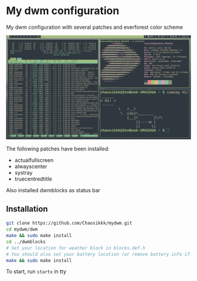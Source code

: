 # My dwm configuration

My dwm configuration with several patches and everforest color scheme

![My configuration](screenshot.png)

The following patches have been installed:
- actualfullscreen
- alwayscenter
- systray
- truecentredtitle

Also installed dwmblocks as status bar

## Installation

```bash
git clone https://github.com/Chaosikkk/mydwm.git
cd mydwm/dwm
make && sudo make install
cd ../dwmblocks
# Set your location for weather block in blocks.def.h
# You should also set your battery location (or remove battery info if you don't have one)
make && sudo make install
```
To start, run ```startx``` in tty
